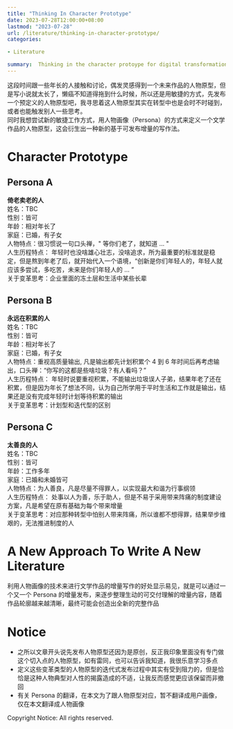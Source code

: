 ```yaml
---
title: "Thinking In Character Prototype"
date: 2023-07-28T12:00:00+08:00
lastmod: "2023-07-28"
url: /literature/thinking-in-character-prototype/
categories:

- Literature

summary:  Thinking in the character protoype for digital transformation
---
```




这段时间跟一些年长的人接触和讨论，偶发灵感得到一个未来作品的人物原型，但是写小说就太长了，懒癌不知道得拖到什么时候，所以还是用敏捷的方式，先发布一个预定义的人物原型吧，我寻思着这人物原型其实在转型中也是会时不时碰到，或者也能触发别人一些思考。  
同时我想尝试新的敏捷工作方式，用人物画像（Persona）的方式来定义一个文学作品的人物原型，这会衍生出一种新的基于可发布增量的写作法。  

# Character Prototype

## Persona A
**倚老卖老的人**  
姓名：TBC  
性别：皆可    
年龄：相对年长了  
家庭：已婚，有子女  
人物特点：很习惯说一句口头禅，" 等你们老了，就知道 ... "  
人生历程特点： 年轻时也没啥雄心壮志，没啥追求，所为最重要的标准就是稳定，但是熬到年老了后，就开始代入一个语境，“创新是你们年轻人的，年轻人就应该多尝试，多吃苦，未来是你们年轻人的 ... ”   
关于变革思考：企业里面的冻土层和生活中某些长辈  


## Persona B
**永远在积累的人**  
姓名：TBC   
性别：皆可  
年龄：相对年长了  
家庭：已婚，有子女  
人物特点：重视高质量输出, 凡是输出都先计划积累个 4 到 6 年时间后再考虑输出，口头禅：“你写的这都是些啥垃圾？有人看吗？”    
人生历程特点： 年轻时说要重视积累，不能输出垃圾误人子弟，结果年老了还在积累，但是因为年长了想法不同，认为自己所学用于平时生活和工作就是输出，结果还是没有完成年轻时计划等待积累的输出   
关于变革思考：计划型和迭代型的区别      


## Persona C
**太善良的人**  
姓名：TBC   
性别：皆可  
年龄：工作多年       
家庭：已婚和未婚皆可  
人物特点：为人善良，凡是尽量不得罪人，以实现最大和谐为行事纲领           
人生历程特点： 处事以人为善，乐于助人，但是不易于采用带来阵痛的制度建设方案，凡是希望在原有基础为每个带来增量        
关于变革思考：对应那种转型中怕别人带来阵痛，所以谁都不想得罪，结果举步维艰的，无法推进制度的人         
      
# A New Approach To Write A New Literature
      
利用人物画像的技术来进行文学作品的增量写作的好处显示易见，就是可以通过一个又一个 Persona 的增量发布，来逐步整理生动的可交付理解的增量内容，随着作品轮廓越来越清晰，最终可能会创造出全新的完整作品  

# Notice
* 之所以文章开头说先发布人物原型还因为是原创，反正我印象里面没有专门做这个切入点的人物原型，如有雷同，也可以告诉我知道，我很乐意学习多点  
* 定义这些变革类型的人物原型的迭代式发布过程中其实有受到阻力的，但是恰恰是这种人物典型对人性的揭露造成的不适，让我反而感觉更应该保留而非撤回   
* 有关 Persona 的翻译，在本文为了跟人物原型对应，暂不翻译成用户画像，仅在本文翻译成人物画像  

Copyright Notice:  All rights reserved.